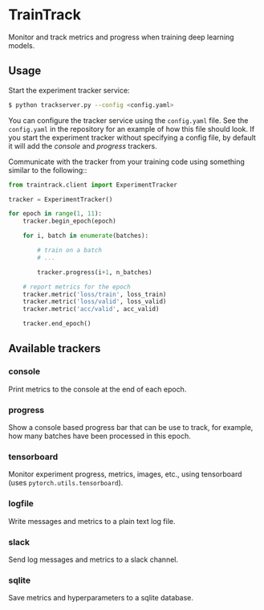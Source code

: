 # TrainTrack

Monitor and track metrics and progress when training deep learning models.

## Usage

Start the experiment tracker service:

```bash
$ python trackserver.py --config <config.yaml>
```

You can configure the tracker service using the `config.yaml` file. See the `config.yaml` in the repository for an example of how this file should look. If you start the experiment tracker without specifying a config file, by default it will add the *console* and *progress* trackers.

Communicate with the tracker from your training code using something similar to the following::

```python
from traintrack.client import ExperimentTracker

tracker = ExperimentTracker()

for epoch in range(1, 11):
    tracker.begin_epoch(epoch)

    for i, batch in enumerate(batches):

        # train on a batch
        # ...

        tracker.progress(i+1, n_batches)

    # report metrics for the epoch
    tracker.metric('loss/train', loss_train)
    tracker.metric('loss/valid', loss_valid)
    tracker.metric('acc/valid', acc_valid)

    tracker.end_epoch()
```

## Available trackers


### console

Print metrics to the console at the end of each epoch.

### progress

Show a console based progress bar that can be use to track, for example, how many batches have been processed in this epoch.

### tensorboard

Monitor experiment progress, metrics, images, etc., using tensorboard (uses `pytorch.utils.tensorboard`).

### logfile

Write messages and metrics to a plain text log file.

### slack

Send log messages and metrics to a slack channel.

### sqlite

Save metrics and hyperparameters to a sqlite database.

